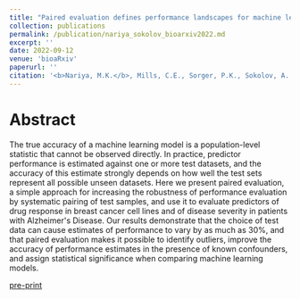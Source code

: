 ```yaml
---
title: "Paired evaluation defines performance landscapes for machine learning models"
collection: publications
permalink: /publication/nariya_sokolov_bioarxiv2022.md
excerpt: ''
date: 2022-09-12
venue: 'bioaRxiv'
paperurl: ''
citation: '<b>Nariya, M.K.</b>, Mills, C.E., Sorger, P.K., Sokolov, A.'
---
```

# Abstract
The true accuracy of a machine learning model is a population-level statistic that cannot be observed directly. In practice, predictor performance is estimated against one or more test datasets, and the accuracy of this estimate strongly depends on how well the test sets represent all possible unseen datasets. Here we present paired evaluation, a simple approach for increasing the robustness of performance evaluation by systematic pairing of test samples, and use it to evaluate predictors of drug response in breast cancer cell lines and of disease severity in patients with Alzheimer's Disease. Our results demonstrate that the choice of test data can cause estimates of performance to vary by as much as 30%, and that paired evaluation makes it possible to identify outliers, improve the accuracy of performance estimates in the presence of known confounders, and assign statistical significance when comparing machine learning models. 

[pre-print](https://www.biorxiv.org/content/10.1101/2022.09.07.507020v1.full.pdf)

